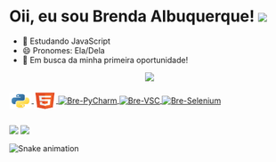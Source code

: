 <h1 align="left"> Oii, eu sou Brenda Albuquerque! <img src="https://raw.githubusercontent.com/kaueMarques/kaueMarques/master/hi.gif" width="30px"> </h1>

- 🌱 Estudando JavaScript
-  😄 Pronomes: Ela/Dela
-  🚀 Em busca da minha primeira oportunidade!

<div align="center">
  <a href="https://github.com/brenda-albuquerque">
  <img height="180em" src="https://github-readme-stats.vercel.app/api?username=brenda-albuquerque&show_icons=true&theme=dark&include_all_commits==true&count_private==true"/>
    </div>

</div>
<div style="display: inline_block"><br>
   <img align="center" alt="Bre-Python" height="30" width="40" src="https://raw.githubusercontent.com/devicons/devicon/master/icons/python/python-original.svg">
  <img align="center" alt="Bre-HTML" height="30" width="40" src="https://raw.githubusercontent.com/devicons/devicon/master/icons/html5/html5-original.svg">
  <img align="center" alt="Bre-PyCharm" height="30" width="40"src="https://cdn.jsdelivr.net/gh/devicons/devicon/icons/pycharm/pycharm-original.svg" />
  <img align="center" alt="Bre-VSC" height="30" width="40"src="https://cdn.jsdelivr.net/gh/devicons/devicon/icons/visualstudio/visualstudio-plain.svg" />
  <img align="center" alt="Bre-Selenium" height="30" width="40"src="https://cdn.jsdelivr.net/gh/devicons/devicon/icons/selenium/selenium-original.svg" />
</div>
  
  ##
 
<div> 
  <a href = "mailto:contatobrealbuquerque@gmail.com"><img src="https://img.shields.io/badge/Gmail-D14836?style=for-the-badge&logo=gmail&logoColor=white" target="_blank"></a>
  <a href="https://www.linkedin.com/in/brenda-albuquerque/" target="_blank"><img src="https://img.shields.io/badge/-LinkedIn-%230077B5?style=for-the-badge&logo=linkedin&logoColor=white" target="_blank"></a> 
 
  ![Snake animation](https://github.com/brenda-albuquerque/brenda-albuquerque/blob/output/github-contribution-grid-snake.svg)
 
</div>
  
<!--
**brenda-albuquerque/brenda-albuquerque** is a ✨ _special_ ✨ repository because its `README.md` (this file) appears on your GitHub profile.

Here are some ideas to get you started:

- 🔭 I’m currently working on ...
- 👯 I’m looking to collaborate on ...
- 🤔 I’m looking for help with ...
- 💬 Ask me about ...
- 📫 How to reach me: ...
- ⚡ Fun fact: ...
-->
